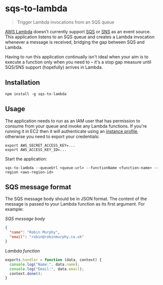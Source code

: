 # sqs-to-lambda

> Trigger Lambda invocations from an SQS queue

[AWS Lambda](http://aws.amazon.com/lambda/) doesn't currently support [SQS](http://aws.amazon.com/sqs/) or [SNS](http://aws.amazon.com/sns/) as an event source. This application listens to an SQS queue and creates a Lambda invocation whenever a message is received, bridging the gap between SQS and Lambda.

Having to run this application continually isn't ideal when your aim is to execute a function only when you need to – it's a stop gap measure until SQS/SNS support (hopefully) arrives in Lambda.

## Installation

```
npm install -g sqs-to-lambda
```

## Usage

The application needs to run as an IAM user that has permission to consume from your queue and invoke any Lambda functions. If you're running it in EC2 then it will authenticate using an [instance profile](http://docs.aws.amazon.com/IAM/latest/UserGuide/instance-profiles.html), otherwise you need to export your credentials:

```
export AWS_SECRET_ACCESS_KEY=...
export AWS_ACCESS_KEY_ID=...
```

Start the application:

```
sqs-to-lambda --queueUrl <queue-url> --functionName <function-name> --region <aws-region-id>
```

## SQS message format

The SQS message body should be in JSON format. The content of the message is passed to your Lambda function as its first argument. For example:

_SQS message body_

```json
{
  "name": "Robin Murphy",
  "email": "robin@robinmurphy.co.uk"
}
```

_Lambda function_

```js
exports.handler = function (data, context) {
  console.log("Name:", data.name);
  console.log("Email:", data.email);
  context.done();
}
```